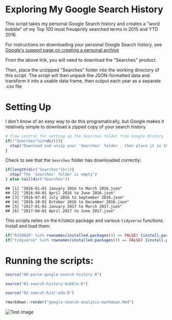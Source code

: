 Exploring My Google Search History
================

This script takes my personal Google Search history and creates a "word bubble" of my Top 100 most freuqently searched terms in 2015 and YTD 2016.

For instructions on downloading your personal Google Search history, see [Google's support page on creating a personal archive](https://support.google.com/accounts/answer/3024190?hl=en)

From the above link, you will need to download the "Searches" product.

Then, place the unzipped "Searches" folder into the working directory of this script. The script will then unpack the JSON-formatted data and transform it into a usable data frame, then output each year as a separate .csv file

Setting Up
=============

I don't know of an easy way to do this programatically, but Google makes it relatively simple to download a zipped copy of your search history

``` r
# flow control for setting up the Searches folder from Google History
if(!"Searches"%in%dir()){
  stop("Download and unzip your 'Searches' folder , then place it in this working directory. See https://support.google.com/accounts/answer/3024190?hl=en")
}
```

Check to see that the `Searches` folder has downloaded correctly:

``` r
if(length(dir("Searches"))<1){
  stop("The 'Searches' folder is empty")
} else tail(dir("Searches"))
```

    ## [1] "2016-01-01 January 2016 to March 2016.json"   
    ## [2] "2016-04-01 April 2016 to June 2016.json"      
    ## [3] "2016-07-01 July 2016 to September 2016.json"  
    ## [4] "2016-10-01 October 2016 to December 2016.json"
    ## [5] "2017-01-01 January 2017 to March 2017.json"   
    ## [6] "2017-04-01 April 2017 to June 2017.json"

This scripts relies on the `RJSONIO` package and various `tidyverse` functions. Install and load them:

``` r
if("RJSONIO" %in% rownames(installed.packages()) == FALSE) {install.packages("RJSONIO")};library(RJSONIO)
if("tidyverse" %in% rownames(installed.packages()) == FALSE) {install.packages("tidyverse")};library(tidyverse)
```

Running the scripts:
====================

``` r
source("00-parse-google-search-history.R")

source("01-search-history-bubble.R")

source("02-search-hist-eda.R")

rmarkdown::render("google-search-analysis-markdown.Rmd")
```



![Test image](/img/GoogleSearchHourly-EDA.jpg?raw=true "GoogleSearchHourly-EDA.jpeg")
